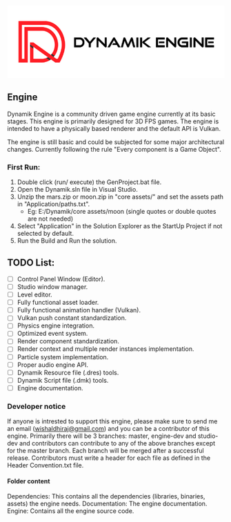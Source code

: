 ![Dynamik Engine Logo](https://github.com/DhirajWishal/Dynamik/blob/master/Dependencies/Assets/icons/Samples/DynamikL.png)
## Engine
Dynamik Engine is a community driven game engine currently at its basic stages. This engine is primarily
designed for 3D FPS games.
The engine is intended to have a physically based renderer and the default API is Vulkan.

The engine is still basic and could be subjected for some major architectural changes.
Currently following the rule "Every component is a Game Object".

### First Run:
1. Double click (run/ execute) the GenProject.bat file.
2. Open the Dynamik.sln file in Visual Studio.
3. Unzip the mars.zip or moon.zip in "core assets/" and set the assets path in "Application/paths.txt".
   - Eg: E:/Dynamik/core assets/moon    (single quotes or double quotes are not needed)
4. Select "Application" in the Solution Explorer as the StartUp Project if not selected by default.
5. Run the Build and Run the solution. 

## TODO List:
- [ ] Control Panel Window (Editor).
- [ ] Studio window manager.
- [ ] Level editor.
- [ ] Fully functional asset loader.
- [ ] Fully functional animation handler (Vulkan).
- [ ] Vulkan push constant standardization.
- [ ] Physics engine integration.
- [ ] Optimized event system.
- [ ] Render component standardization.
- [ ] Render context and multiple render instances implementation.
- [ ] Particle system implementation.
- [ ] Proper audio engine API.
- [ ] Dynamik Resource file (.dres) tools.
- [ ] Dynamik Script file (.dmk) tools.
- [ ] Engine documentation.

### Developer notice
If anyone is intrested to support this engine, please make sure to send me an email (wishaldhiraj@gmail.com)
and you can be a contributor of this engine.
Primarily there will be 3 branches: master, engine-dev and studio-dev and contributors can contribute to any
of the above branches except for the master branch. Each branch will be merged after a successful release.
Contributors must write a header for each file as defined in the Header Convention.txt file.

#### Folder content
Dependencies: This contains all the dependencies (libraries, binaries, assets) the engine needs.
Documentation: The engine documentation.
Engine: Contains all the engine source code.